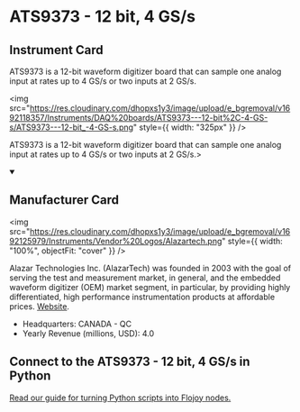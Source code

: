 
# ATS9373 - 12 bit, 4 GS/s

## Instrument Card

<div className="flex">

<div>

ATS9373 is a 12-bit waveform digitizer board that can sample one analog input at rates up to 4 GS/s or two inputs at 2 GS/s.

</div>

<img src="https://res.cloudinary.com/dhopxs1y3/image/upload/e_bgremoval/v1692118357/Instruments/DAQ%20boards/ATS9373---12-bit%2C-4-GS-s/ATS9373---12-bit_-4-GS-s.png" style={{ width: "325px" }} />

</div>

ATS9373 is a 12-bit waveform digitizer board that can sample one analog input at rates up to 4 GS/s or two inputs at 2 GS/s.>

<details open>
<summary><h2>Manufacturer Card</h2></summary>

<img src="https://res.cloudinary.com/dhopxs1y3/image/upload/e_bgremoval/v1692125979/Instruments/Vendor%20Logos/Alazartech.png" style={{ width: "100%", objectFit: "cover" }} />

Alazar Technologies Inc. (AlazarTech) was founded in 2003 with the goal of serving the test and measurement market, in general, and the embedded waveform digitizer (OEM) market segment, in particular, by providing highly differentiated, high performance instrumentation products at affordable prices. <a href="https://www.alazartech.com/">Website</a>.

<ul>
  <li>Headquarters: CANADA - QC</li>
  <li>Yearly Revenue (millions, USD): 4.0</li>
</ul>
</details>

## Connect to the ATS9373 - 12 bit, 4 GS/s in Python

[Read our guide for turning Python scripts into Flojoy nodes.](https://docs.flojoy.ai/custom-nodes/creating-custom-node/)



